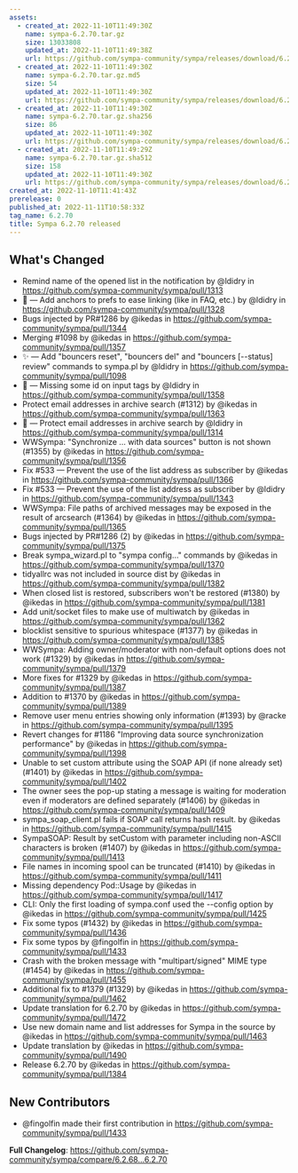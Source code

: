 ```yaml
---
assets:
  - created_at: 2022-11-10T11:49:30Z
    name: sympa-6.2.70.tar.gz
    size: 13033808
    updated_at: 2022-11-10T11:49:38Z
    url: https://github.com/sympa-community/sympa/releases/download/6.2.70/sympa-6.2.70.tar.gz
  - created_at: 2022-11-10T11:49:30Z
    name: sympa-6.2.70.tar.gz.md5
    size: 54
    updated_at: 2022-11-10T11:49:30Z
    url: https://github.com/sympa-community/sympa/releases/download/6.2.70/sympa-6.2.70.tar.gz.md5
  - created_at: 2022-11-10T11:49:30Z
    name: sympa-6.2.70.tar.gz.sha256
    size: 86
    updated_at: 2022-11-10T11:49:30Z
    url: https://github.com/sympa-community/sympa/releases/download/6.2.70/sympa-6.2.70.tar.gz.sha256
  - created_at: 2022-11-10T11:49:29Z
    name: sympa-6.2.70.tar.gz.sha512
    size: 158
    updated_at: 2022-11-10T11:49:30Z
    url: https://github.com/sympa-community/sympa/releases/download/6.2.70/sympa-6.2.70.tar.gz.sha512
created_at: 2022-11-10T11:41:43Z
prerelease: 0
published_at: 2022-11-11T10:58:33Z
tag_name: 6.2.70
title: Sympa 6.2.70 released
---
```


## What's Changed
* Remind name of the opened list in the notification by @ldidry in https://github.com/sympa-community/sympa/pull/1313
* 🚸 — Add anchors to prefs to ease linking (like in FAQ, etc.) by @ldidry in https://github.com/sympa-community/sympa/pull/1328
* Bugs injected by PR#1286 by @ikedas in https://github.com/sympa-community/sympa/pull/1344
* Merging #1098 by @ikedas in https://github.com/sympa-community/sympa/pull/1357
* ✨ — Add "bouncers reset", "bouncers del" and "bouncers [--status] review" commands to sympa.pl by @ldidry in https://github.com/sympa-community/sympa/pull/1098
* 🐛 — Missing some id on input tags by @ldidry in https://github.com/sympa-community/sympa/pull/1358
* Protect email addresses in archive search (#1312) by @ikedas in https://github.com/sympa-community/sympa/pull/1363
* 🐛 — Protect email addresses in archive search by @ldidry in https://github.com/sympa-community/sympa/pull/1314
* WWSympa: "Synchronize ... with data sources" button is not shown (#1355) by @ikedas in https://github.com/sympa-community/sympa/pull/1356
* Fix #533 — Prevent the use of the list address as subscriber by @ikedas in https://github.com/sympa-community/sympa/pull/1366
* Fix #533 — Prevent the use of the list address as subscriber by @ldidry in https://github.com/sympa-community/sympa/pull/1343
* WWSympa: File paths of archived messages may be exposed in the result of arcsearch (#1364) by @ikedas in https://github.com/sympa-community/sympa/pull/1365
* Bugs injected by PR#1286 (2) by @ikedas in https://github.com/sympa-community/sympa/pull/1375
* Break sympa_wizard.pl to "sympa config…" commands by @ikedas in https://github.com/sympa-community/sympa/pull/1370
* tidyallrc was not included in source dist by @ikedas in https://github.com/sympa-community/sympa/pull/1382
* When closed list is restored, subscribers won't be restored (#1380) by @ikedas in https://github.com/sympa-community/sympa/pull/1381
* Add unit/socket files to make use of multiwatch by @ikedas in https://github.com/sympa-community/sympa/pull/1362
* blocklist sensitive to spurious whitespace (#1377) by @ikedas in https://github.com/sympa-community/sympa/pull/1385
* WWSympa: Adding owner/moderator with non-default options does not work (#1329) by @ikedas in https://github.com/sympa-community/sympa/pull/1379
* More fixes for #1329 by @ikedas in https://github.com/sympa-community/sympa/pull/1387
* Addition to #1370 by @ikedas in https://github.com/sympa-community/sympa/pull/1389
* Remove user menu entries showing only information (#1393) by @racke in https://github.com/sympa-community/sympa/pull/1395
* Revert changes for #1186 "Improving data source synchronization performance" by @ikedas in https://github.com/sympa-community/sympa/pull/1398
* Unable to set custom attribute using the SOAP API (if none already set) (#1401) by @ikedas in https://github.com/sympa-community/sympa/pull/1402
* The owner sees the pop-up stating a message is waiting for moderation even if moderators are defined separately (#1406) by @ikedas in https://github.com/sympa-community/sympa/pull/1409
* sympa_soap_client.pl fails if SOAP call returns hash result. by @ikedas in https://github.com/sympa-community/sympa/pull/1415
* SympaSOAP: Result by setCustom with parameter including non-ASCII characters is broken (#1407) by @ikedas in https://github.com/sympa-community/sympa/pull/1413
* File names in incoming spool can be truncated (#1410) by @ikedas in https://github.com/sympa-community/sympa/pull/1411
* Missing dependency Pod::Usage by @ikedas in https://github.com/sympa-community/sympa/pull/1417
* CLI: Only the first loading of sympa.conf used the --config option by @ikedas in https://github.com/sympa-community/sympa/pull/1425
* Fix some typos (#1432) by @ikedas in https://github.com/sympa-community/sympa/pull/1436
* Fix some typos by @fingolfin in https://github.com/sympa-community/sympa/pull/1433
* Crash with the broken message with "multipart/signed" MIME type (#1454) by @ikedas in https://github.com/sympa-community/sympa/pull/1455
* Additional fix to #1379 (#1329) by @ikedas in https://github.com/sympa-community/sympa/pull/1462
* Update translation for 6.2.70 by @ikedas in https://github.com/sympa-community/sympa/pull/1472
* Use new domain name and list addresses for Sympa in the source by @ikedas in https://github.com/sympa-community/sympa/pull/1463
* Update translation by @ikedas in https://github.com/sympa-community/sympa/pull/1490
* Release 6.2.70 by @ikedas in https://github.com/sympa-community/sympa/pull/1384

## New Contributors
* @fingolfin made their first contribution in https://github.com/sympa-community/sympa/pull/1433

**Full Changelog**: https://github.com/sympa-community/sympa/compare/6.2.68...6.2.70
